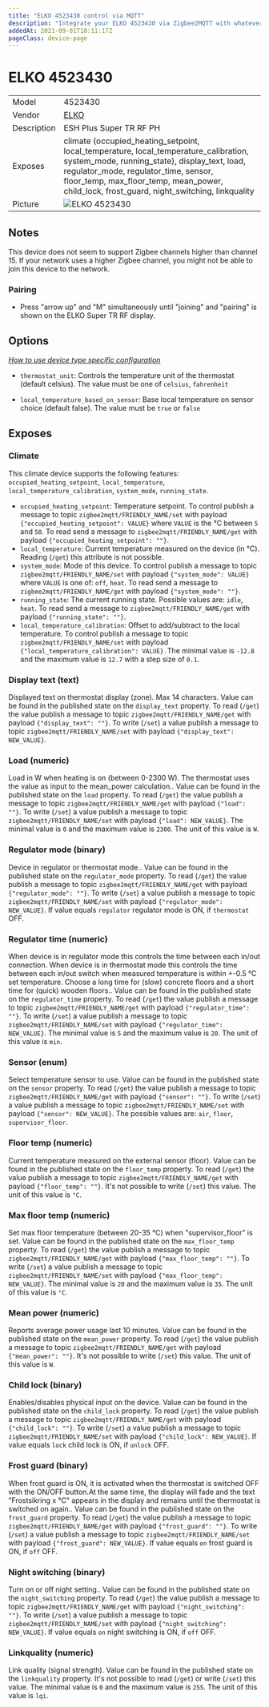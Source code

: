```yaml
---
title: "ELKO 4523430 control via MQTT"
description: "Integrate your ELKO 4523430 via Zigbee2MQTT with whatever smart home infrastructure you are using without the vendor's bridge or gateway."
addedAt: 2021-09-01T18:11:17Z
pageClass: device-page
---
```


<!-- !!!! -->
<!-- ATTENTION: This file is auto-generated through docgen! -->
<!-- You can only edit the "Notes"-Section between the two comment lines "Notes BEGIN" and "Notes END". -->
<!-- Do not use h1 or h2 heading within "## Notes"-Section. -->
<!-- !!!! -->

# ELKO 4523430

|     |     |
|-----|-----|
| Model | 4523430  |
| Vendor  | [ELKO](/supported-devices/#v=ELKO)  |
| Description | ESH Plus Super TR RF PH |
| Exposes | climate (occupied_heating_setpoint, local_temperature, local_temperature_calibration, system_mode, running_state), display_text, load, regulator_mode, regulator_time, sensor, floor_temp, max_floor_temp, mean_power, child_lock, frost_guard, night_switching, linkquality |
| Picture | ![ELKO 4523430](https://www.zigbee2mqtt.io/images/devices/4523430.png) |


<!-- Notes BEGIN: You can edit here. Add "## Notes" headline if not already present. -->
## Notes
This device does not seem to support Zigbee channels higher than channel 15. If your network uses a higher Zigbee channel, you might not be able to join this device to the network.

### Pairing
* Press "arrow up" and "M" simultaneously until "joining" and "pairing" is shown on the ELKO Super TR RF display.
<!-- Notes END: Do not edit below this line -->



## Options
*[How to use device type specific configuration](../guide/configuration/devices-groups.md#specific-device-options)*

* `thermostat_unit`: Controls the temperature unit of the thermostat (default celsius). The value must be one of `celsius`, `fahrenheit`

* `local_temperature_based_on_sensor`: Base local temperature on sensor choice (default false). The value must be `true` or `false`


## Exposes

### Climate 
This climate device supports the following features: `occupied_heating_setpoint`, `local_temperature`, `local_temperature_calibration`, `system_mode`, `running_state`.
- `occupied_heating_setpoint`: Temperature setpoint. To control publish a message to topic `zigbee2mqtt/FRIENDLY_NAME/set` with payload `{"occupied_heating_setpoint": VALUE}` where `VALUE` is the °C between `5` and `50`. To read send a message to `zigbee2mqtt/FRIENDLY_NAME/get` with payload `{"occupied_heating_setpoint": ""}`.
- `local_temperature`: Current temperature measured on the device (in °C). Reading (`/get`) this attribute is not possible.
- `system_mode`: Mode of this device. To control publish a message to topic `zigbee2mqtt/FRIENDLY_NAME/set` with payload `{"system_mode": VALUE}` where `VALUE` is one of: `off`, `heat`. To read send a message to `zigbee2mqtt/FRIENDLY_NAME/get` with payload `{"system_mode": ""}`.
- `running_state`: The current running state. Possible values are: `idle`, `heat`. To read send a message to `zigbee2mqtt/FRIENDLY_NAME/get` with payload `{"running_state": ""}`.
- `local_temperature_calibration`: Offset to add/subtract to the local temperature. To control publish a message to topic `zigbee2mqtt/FRIENDLY_NAME/set` with payload `{"local_temperature_calibration": VALUE}.`The minimal value is `-12.8` and the maximum value is `12.7` with a step size of `0.1`.

### Display text (text)
Displayed text on thermostat display (zone). Max 14 characters.
Value can be found in the published state on the `display_text` property.
To read (`/get`) the value publish a message to topic `zigbee2mqtt/FRIENDLY_NAME/get` with payload `{"display_text": ""}`.
To write (`/set`) a value publish a message to topic `zigbee2mqtt/FRIENDLY_NAME/set` with payload `{"display_text": NEW_VALUE}`.

### Load (numeric)
Load in W when heating is on (between 0-2300 W). The thermostat uses the value as input to the mean_power calculation..
Value can be found in the published state on the `load` property.
To read (`/get`) the value publish a message to topic `zigbee2mqtt/FRIENDLY_NAME/get` with payload `{"load": ""}`.
To write (`/set`) a value publish a message to topic `zigbee2mqtt/FRIENDLY_NAME/set` with payload `{"load": NEW_VALUE}`.
The minimal value is `0` and the maximum value is `2300`.
The unit of this value is `W`.

### Regulator mode (binary)
Device in regulator or thermostat mode..
Value can be found in the published state on the `regulator_mode` property.
To read (`/get`) the value publish a message to topic `zigbee2mqtt/FRIENDLY_NAME/get` with payload `{"regulator_mode": ""}`.
To write (`/set`) a value publish a message to topic `zigbee2mqtt/FRIENDLY_NAME/set` with payload `{"regulator_mode": NEW_VALUE}`.
If value equals `regulator` regulator mode is ON, if `thermostat` OFF.

### Regulator time (numeric)
When device is in regulator mode this controls the time between each in/out connection. When device is in thermostat mode this controls the  time between each in/out switch when measured temperature is within +-0.5 °C set temperature. Choose a long time for (slow) concrete floors and a short time for (quick) wooden floors..
Value can be found in the published state on the `regulator_time` property.
To read (`/get`) the value publish a message to topic `zigbee2mqtt/FRIENDLY_NAME/get` with payload `{"regulator_time": ""}`.
To write (`/set`) a value publish a message to topic `zigbee2mqtt/FRIENDLY_NAME/set` with payload `{"regulator_time": NEW_VALUE}`.
The minimal value is `5` and the maximum value is `20`.
The unit of this value is `min`.

### Sensor (enum)
Select temperature sensor to use.
Value can be found in the published state on the `sensor` property.
To read (`/get`) the value publish a message to topic `zigbee2mqtt/FRIENDLY_NAME/get` with payload `{"sensor": ""}`.
To write (`/set`) a value publish a message to topic `zigbee2mqtt/FRIENDLY_NAME/set` with payload `{"sensor": NEW_VALUE}`.
The possible values are: `air`, `floor`, `supervisor_floor`.

### Floor temp (numeric)
Current temperature measured on the external sensor (floor).
Value can be found in the published state on the `floor_temp` property.
To read (`/get`) the value publish a message to topic `zigbee2mqtt/FRIENDLY_NAME/get` with payload `{"floor_temp": ""}`.
It's not possible to write (`/set`) this value.
The unit of this value is `°C`.

### Max floor temp (numeric)
Set max floor temperature (between 20-35 °C) when "supervisor_floor" is set.
Value can be found in the published state on the `max_floor_temp` property.
To read (`/get`) the value publish a message to topic `zigbee2mqtt/FRIENDLY_NAME/get` with payload `{"max_floor_temp": ""}`.
To write (`/set`) a value publish a message to topic `zigbee2mqtt/FRIENDLY_NAME/set` with payload `{"max_floor_temp": NEW_VALUE}`.
The minimal value is `20` and the maximum value is `35`.
The unit of this value is `°C`.

### Mean power (numeric)
Reports average power usage last 10 minutes.
Value can be found in the published state on the `mean_power` property.
To read (`/get`) the value publish a message to topic `zigbee2mqtt/FRIENDLY_NAME/get` with payload `{"mean_power": ""}`.
It's not possible to write (`/set`) this value.
The unit of this value is `W`.

### Child lock (binary)
Enables/disables physical input on the device.
Value can be found in the published state on the `child_lock` property.
To read (`/get`) the value publish a message to topic `zigbee2mqtt/FRIENDLY_NAME/get` with payload `{"child_lock": ""}`.
To write (`/set`) a value publish a message to topic `zigbee2mqtt/FRIENDLY_NAME/set` with payload `{"child_lock": NEW_VALUE}`.
If value equals `lock` child lock is ON, if `unlock` OFF.

### Frost guard (binary)
When frost guard is ON, it is activated when the thermostat is switched OFF with the ON/OFF button.At the same time, the display will fade and the text "Frostsikring x °C" appears in the display and remains until the thermostat is switched on again..
Value can be found in the published state on the `frost_guard` property.
To read (`/get`) the value publish a message to topic `zigbee2mqtt/FRIENDLY_NAME/get` with payload `{"frost_guard": ""}`.
To write (`/set`) a value publish a message to topic `zigbee2mqtt/FRIENDLY_NAME/set` with payload `{"frost_guard": NEW_VALUE}`.
If value equals `on` frost guard is ON, if `off` OFF.

### Night switching (binary)
Turn on or off night setting..
Value can be found in the published state on the `night_switching` property.
To read (`/get`) the value publish a message to topic `zigbee2mqtt/FRIENDLY_NAME/get` with payload `{"night_switching": ""}`.
To write (`/set`) a value publish a message to topic `zigbee2mqtt/FRIENDLY_NAME/set` with payload `{"night_switching": NEW_VALUE}`.
If value equals `on` night switching is ON, if `off` OFF.

### Linkquality (numeric)
Link quality (signal strength).
Value can be found in the published state on the `linkquality` property.
It's not possible to read (`/get`) or write (`/set`) this value.
The minimal value is `0` and the maximum value is `255`.
The unit of this value is `lqi`.

